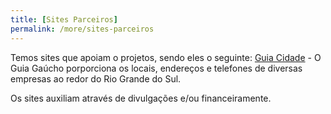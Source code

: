 ```yaml
---
title: [Sites Parceiros]
permalink: /more/sites-parceiros
---
```


Temos sites que apoiam o projetos, sendo eles o seguinte:
<a href="https://www.guiagaucho.com/">Guia Cidade</a> - O Guia Gaúcho porporciona os locais, endereços e telefones de diversas empresas ao redor do Rio Grande do Sul.

Os sites auxiliam através de divulgações e/ou financeiramente.
